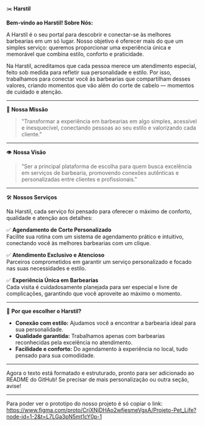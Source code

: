 ✂️ **Harstil**  

**Bem-vindo ao Harstil! Sobre Nós:**  

A Harstil é o seu portal para descobrir e conectar-se às melhores barbearias em um só lugar. Nosso objetivo é oferecer mais do que um simples serviço: queremos proporcionar uma experiência única e memorável que combina estilo, conforto e praticidade.  

Na Harstil, acreditamos que cada pessoa merece um atendimento especial, feito sob medida para refletir sua personalidade e estilo. Por isso, trabalhamos para conectar você às barbearias que compartilham desses valores, criando momentos que vão além do corte de cabelo — momentos de cuidado e atenção.  

---

🎯 **Nossa Missão**  

> "Transformar a experiência em barbearias em algo simples, acessível e inesquecível, conectando pessoas ao seu estilo e valorizando cada cliente."  

---

👁️ **Nossa Visão**  

> "Ser a principal plataforma de escolha para quem busca excelência em serviços de barbearia, promovendo conexões autênticas e personalizadas entre clientes e profissionais."  

---

🛠️ **Nossos Serviços**  

Na Harstil, cada serviço foi pensado para oferecer o máximo de conforto, qualidade e atenção aos detalhes:  

✅ **Agendamento de Corte Personalizado**  
Facilite sua rotina com um sistema de agendamento prático e intuitivo, conectando você às melhores barbearias com um clique.  

✅ **Atendimento Exclusivo e Atencioso**  
Parceiros comprometidos em garantir um serviço personalizado e focado nas suas necessidades e estilo.  

✅ **Experiência Única em Barbearias**  
Cada visita é cuidadosamente planejada para ser especial e livre de complicações, garantindo que você aproveite ao máximo o momento.  

---

🤝 **Por que escolher o Harstil?**  

- **Conexão com estilo:** Ajudamos você a encontrar a barbearia ideal para sua personalidade.  
- **Qualidade garantida:** Trabalhamos apenas com barbearias reconhecidas pela excelência no atendimento.  
- **Facilidade e conforto:** Do agendamento à experiência no local, tudo pensado para sua comodidade.  

---

Agora o texto está formatado e estruturado, pronto para ser adicionado ao README do GitHub! Se precisar de mais personalização ou outra seção, avise!

-------------------------------------------------------------------------------------------------------------------------------------------------------------------

Para poder ver o prototipo do nosso projeto é só copiar o link: https://www.figma.com/proto/CrjXNjDHAo2wfjesmeVgxA/Projeto-Pet_Life?node-id=1-2&t=L7LGa3pN5mt1cY0p-1
